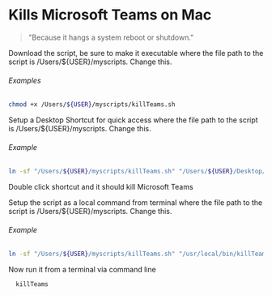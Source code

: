Kills Microsoft Teams on Mac
======
> "Because it hangs a system reboot or shutdown."

Download the script, be sure to make it executable where the file path to the script is /Users/${USER}/myscripts. Change this.
###### Examples
``` bash
chmod +x /Users/${USER}/myscripts/killTeams.sh
```

Setup a Desktop Shortcut for quick access where the file path to the script is /Users/${USER}/myscripts. Change this.
###### Example
``` bash
ln -sf "/Users/${USER}/myscripts/killTeams.sh" "/Users/${USER}/Desktop/Kill MS Teams"
```
Double click shortcut and it should kill Microsoft Teams

Setup the script as a local command from terminal where the file path to the script is /Users/${USER}/myscripts. Change this.
###### Example
``` bash
ln -sf "/Users/${USER}/myscripts/killTeams.sh" "/usr/local/bin/killTeams"
```

Now run it from a terminal via command line
``` bash
  killTeams

```

